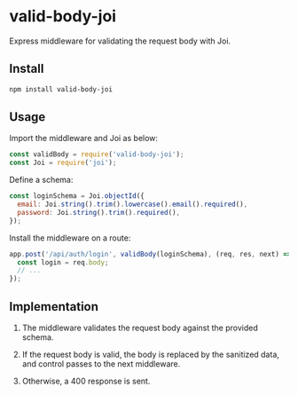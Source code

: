# valid-body-joi
Express middleware for validating the request body with Joi.

## Install
```bash
npm install valid-body-joi
```

## Usage
Import the middleware and Joi as below:
```js
const validBody = require('valid-body-joi');
const Joi = require('joi');
```

Define a schema:
```js
const loginSchema = Joi.objectId({
  email: Joi.string().trim().lowercase().email().required(),
  password: Joi.string().trim().required(),
});
```

Install the middleware on a route:
```js
app.post('/api/auth/login', validBody(loginSchema), (req, res, next) => {
  const login = req.body;
  // ... 
});
```

## Implementation
1. The middleware validates the request body against the provided schema.

2. If the request body is valid, the body is replaced by the sanitized data, and control passes to the next middleware.

3. Otherwise, a 400 response is sent.
